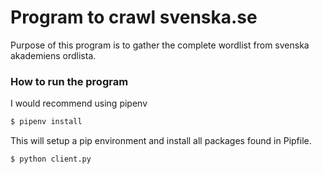 # Program to crawl svenska.se

Purpose of this program is to gather the complete wordlist from svenska akademiens ordlista.


### How to run the program
I would recommend using pipenv

```bash
$ pipenv install
```

This will setup a pip environment and install all packages found in Pipfile. 

```bash
$ python client.py
```

